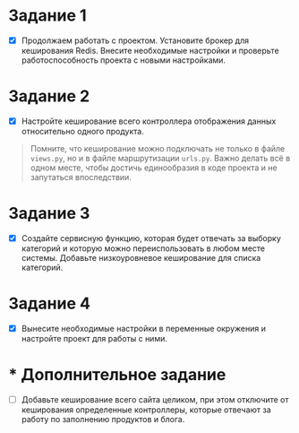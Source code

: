 # Задание 1
- [x] Продолжаем работать с проектом. Установите брокер для кеширования Redis. Внесите необходимые настройки и проверьте работоспособность проекта с новыми настройками.
# Задание 2
- [x] Настройте кеширование всего контроллера отображения данных относительно одного продукта.
>Помните, что кеширование можно подключать не только в файле `views.py`, но и в файле маршрутизации `urls.py`. Важно делать всё в одном месте, чтобы достичь единообразия в коде проекта и не запутаться впоследствии.

# Задание 3
- [x] Создайте сервисную функцию, которая будет отвечать за выборку категорий и которую можно переиспользовать в любом месте системы. Добавьте низкоуровневое кеширование для списка категорий.
# Задание 4
- [x] Вынесите необходимые настройки в переменные окружения и настройте проект для работы с ними.
# * Дополнительное задание
- [ ] Добавьте кеширование всего сайта целиком, при этом отключите от кеширования определенные контроллеры, которые отвечают за работу по заполнению продуктов и блога.